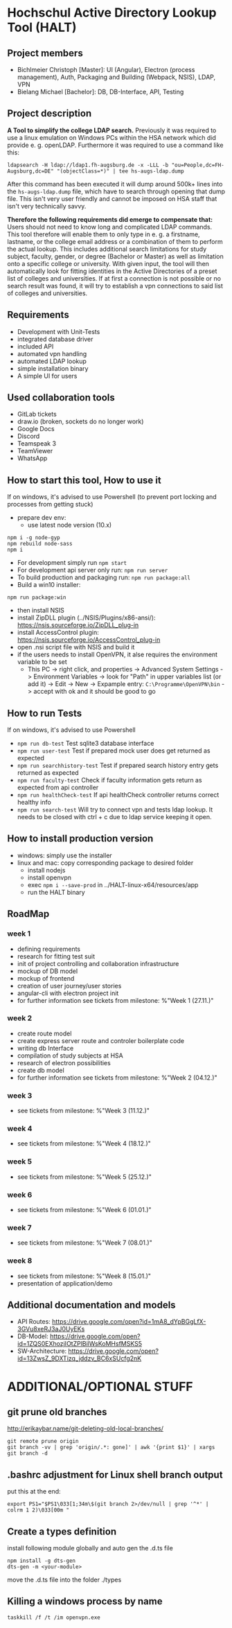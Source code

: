 # Hochschul Active Directory Lookup Tool (HALT)

## Project members
- Bichlmeier Christoph [Master]: UI (Angular), Electron (process management), Auth, Packaging and Building (Webpack, NSIS), LDAP, VPN
- Bielang Michael [Bachelor]: DB, DB-Interface, API, Testing


## Project description
**A Tool to simplify the college LDAP search.**
Previously it was required to use a linux emulation on Windows PCs within the HSA network which did provide e. g. openLDAP. Furthermore it was required to use a command like this:
```
ldapsearch -H ldap://ldap1.fh-augsburg.de -x -LLL -b "ou=People,dc=FH-Augsburg,dc=DE" "(objectClass=*)" | tee hs-augs-ldap.dump
```
After this command has been executed it will dump around 500k+ lines into the `hs-augs-ldap.dump` file, which have to search through opening that dump file. This isn't very user friendly and cannot be imposed on HSA staff that isn't very technically savvy.

**Therefore the following requirements did emerge to compensate that:**
Users should not need to know long and complicated LDAP commands. This tool therefore will enable them to only type in e. g. a firstname, lastname, or the college email address or a combination of them to perform the actual lookup. This includes additional search limitations for study subject, faculty, gender, or degree (Bachelor or Master) as well as limitation onto a specific college or university. With given input, the tool will then automatically look for fitting identities in the Active Directories of a preset list of colleges and universities. If at first a connection is not possible or no search result was found, it will try to establish a vpn connections to said list of colleges and universities.


## Requirements
- Development with Unit-Tests
- integrated database driver
- included API
- automated vpn handling
- automated LDAP lookup
- simple installation binary
- A simple UI for users


## Used collaboration tools
- GitLab tickets
- draw.io (broken, sockets do no longer work)
- Google Docs
- Discord
- Teamspeak 3
- TeamViewer
- WhatsApp


## How to start this tool, How to use it
If on windows, it's advised to use Powershell (to prevent port locking and processes from getting stuck)
- prepare dev env:
  - use latest node version (10.x)
```
npm i -g node-gyp
npm rebuild node-sass
npm i
```
- For development simply run `npm start`
-	For development api server only run: `npm run server`
-	To build production and packaging run: `npm run package:all`
- Build a win10 installer:
```
npm run package:win
```
  - then install NSIS
  - install ZipDLL plugin (../NSIS/Plugins/x86-ansi/): https://nsis.sourceforge.io/ZipDLL_plug-in
  - install AccessControl plugin: https://nsis.sourceforge.io/AccessControl_plug-in
  - open .nsi script file with NSIS and build it
  - if the users needs to install OpenVPN, it alse requires the environment variable to be set
    - This PC -> right click, and properties -> Advanced System Settings -> Environment Variables -> look for "Path" in upper variables list (or add it) -> Edit -> New -> Expample entry: `C:\Programme\OpenVPN\bin` -> accept with ok and it should be good to go


## How to run Tests
If on windows, it's advised to use Powershell
- `npm run db-test` Test sqlite3 database interface
- `npm run user-test` Test if prepared mock user does get returned as expected
- `npm run searchhistory-test` Test if prepared search history entry gets returned as expected
- `npm run faculty-test` Check if faculty information gets return as expected from api controller
- `npm run healthCheck-test` If api healthCheck controller returns correct healthy info
- `npm run search-test` Will try to connect vpn and tests ldap lookup. It needs to be closed with ctrl + c due to ldap service keeping it open.


## How to install production version
- windows: simply use the installer
- linux and mac: copy corresponding package to desired folder
  - install nodejs
  - install openvpn
  - exec `npm i --save-prod` in ../HALT-linux-x64/resources/app
  - run the HALT binary



## RoadMap

### week 1
- defining requirements
- research for fitting test suit
- init of project controlling and collaboration infrastructure
- mockup of DB model
- mockup of frontend
- creation of user journey/user stories
- angular-cli with electron project init
- for further information see tickets from milestone: %"Week 1 (27.11.)"

### week 2
- create route model
- create express server route and controler boilerplate code
- writing db Interface
- compilation of study subjects at HSA
- research of electron possibilities
- create db model
- for further information see tickets from milestone: %"Week 2 (04.12.)"

### week 3
- see tickets from milestone: %"Week 3 (11.12.)"

### week 4
- see tickets from milestone: %"Week 4 (18.12.)"

### week 5
- see tickets from milestone: %"Week 5 (25.12.)"

### week 6
- see tickets from milestone: %"Week 6 (01.01.)"

### week 7
- see tickets from milestone: %"Week 7 (08.01.)"

### week 8
- see tickets from milestone: %"Week 8 (15.01.)"
- presentation of application/demo


## Additional documentation and models
- API Routes: https://drive.google.com/open?id=1mA8_dYpBGgLfX-3GVu8xeRJ3aJ0UyEKs
- DB-Model: https://drive.google.com/open?id=1ZQS0EXhozjIOtZPlBilWsKoMHsfMSKS5
- SW-Architecture: https://drive.google.com/open?id=13ZwsZ_9DXTizq_jddzv_BC6xSUcfg2nK


# ADDITIONAL/OPTIONAL STUFF

## git prune old branches
http://erikaybar.name/git-deleting-old-local-branches/
```
git remote prune origin
git branch -vv | grep 'origin/.*: gone]' | awk '{print $1}' | xargs git branch -d
```

## .bashrc adjustment for Linux shell branch output
put this at the end:
```
export PS1="$PS1\033[1;34m\$(git branch 2>/dev/null | grep '^*' | colrm 1 2)\033[00m "
```

## Create a types definition
install following module globally and auto gen the .d.ts file
```
npm install -g dts-gen
dts-gen -m <your-module>
```
move the .d.ts file into the folder ./types

## Killing a windows process by name
```
taskkill /f /t /im openvpn.exe
```
